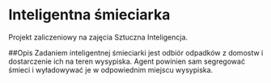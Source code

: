 Inteligentna śmieciarka
=====
Projekt zaliczeniowy na zajęcia Sztuczna Inteligencja.

##Opis
Zadaniem inteligentnej śmieciarki jest odbiór odpadków z domostw i dostarczenie ich na teren wysypiska.
Agent powinien sam segregować śmieci i wyładowywać je w odpowiednim miejscu wysypiska.